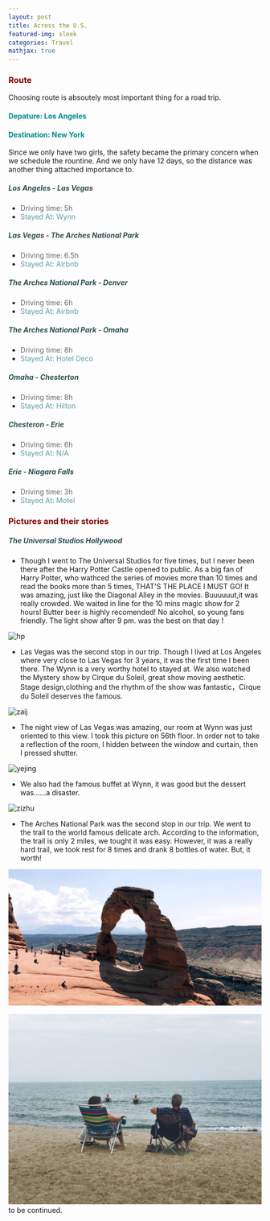 ```yaml
---
layout: post
title: Across the U.S.
featured-img: sleek
categories: Travel
mathjax: true
---
```


### <font color="#800000">Route </font>
Choosing route is absoutely most important thing for a road trip.
#### <font color="#008B8B">Depature: Los Angeles </font>
#### <font color="#008B8B">Destination: New York </font>
Since we only have two girls, the safety became the primary concern when we schedule the rountine. And we only have 12 days, so the distance was another thing attached importance to.

##### <font color="#2F4F4F">Los Angeles - Las Vegas </font>
- <font color="#696969">Driving time: 5h </font>
- <font color="#5F9EA0">Stayed At: Wynn </font>

##### <font color="#2F4F4F">Las Vegas - The Arches National Park </font>
- <font color="#696969">Driving time: 6.5h </font>
- <font color="#5F9EA0">Stayed At: Airbnb </font>

##### <font color="#2F4F4F">The Arches National Park - Denver </font>
- <font color="#696969">Driving time: 6h <br /> </font>
- <font color="#5F9EA0">Stayed At: Airbnb </font>

##### <font color="#2F4F4F">The Arches National Park - Omaha </font>
- <font color="#696969">Driving time: 8h </font>
- <font color="#5F9EA0">Stayed At: Hotel Deco </font>

##### <font color="#2F4F4F">Omaha - Chesterton </font>
- <font color="#696969">Driving time: 8h </font>
- <font color="#5F9EA0">Stayed At: Hilton </font>

##### <font color="#2F4F4F">Chesteron - Erie </font>
- <font color="#696969">Driving time: 6h </font>
- <font color="#5F9EA0">Stayed At: N/A </font>

##### <font color="#2F4F4F">Erie - Niagara Falls </font>
- <font color="#696969">Driving time: 3h </font>
- <font color="#5F9EA0">Stayed At: Motel </font>

### <font color="#800000">Pictures and their stories </font>

##### <font color="#2F4F4F">The Universal Studios Hollywood</font>

- Though I went to The Universal Studios for five times, but I never been there after the Harry Potter Castle opened to public. As a big fan of Harry Potter, who wathced the series of movies more than 10 times  and read the books more than 5 times, THAT'S THE PLACE I MUST GO!
It was amazing, just like the Diagonal Alley in the movies. Buuuuuut,it was really crowded. We waited in line for
the 10 mins magic show for 2 hours!
Butter beer is highly recomended! No alcohol, so young fans friendly. The light show after 9 pm. was the best on that day !

![hp](/assets/img/posts/harrypotter.JPG)

- Las Vegas was the second stop in our trip. Though I lived at Los Angeles where very close to Las Vegas for 3 years, it was the first time I been there. The Wynn is a very worthy hotel to stayed at. We also watched the Mystery show by Cirque du Soleil, great show moving aesthetic. Stage design,clothing and the rhythm of the show was fantastic，Cirque du Soleil deserves the famous.

![zaij](/assets/img/posts/zaji1.JPG)

- The night view of Las Vegas was amazing, our room at Wynn was just oriented to this view. I took this picture on 56th floor. In order not to take a reflection of the room, I hidden between the window and curtain, then I pressed shutter.

![yejing](/assets/img/posts/vegasyejing.jpg)

- We also had the famous buffet at Wynn, it was good but the dessert was......a disaster.

![zizhu](/assets/img/posts/zizhu.JPG)

- The Arches National Park was the second stop in our trip. We went to the trail to the world famous delicate arch. According to the information, the trail is only 2 miles, we tought it was easy. However, it was a really hard trail, we took rest for 8 times and drank 8 bottles of water.
But, it worth!

![gongmen](/assets/img/posts/sleek.jpg)



![milake](/assets/img/posts/milake1.jpg)
to be continued.
